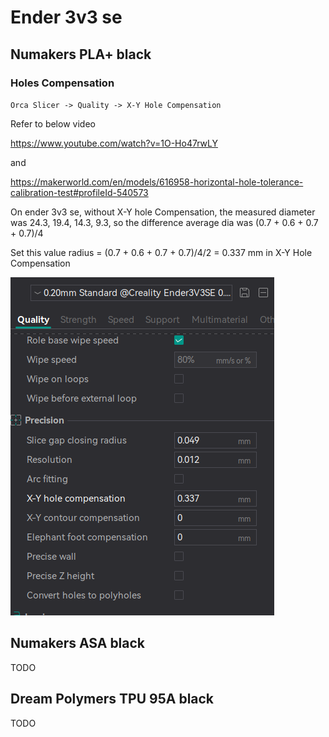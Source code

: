 # Ender 3v3 se

## Numakers PLA+ black

### Holes Compensation

`Orca Slicer -> Quality -> X-Y Hole Compensation`

Refer to below video

https://www.youtube.com/watch?v=1O-Ho47rwLY


and 

https://makerworld.com/en/models/616958-horizontal-hole-tolerance-calibration-test#profileId-540573


On ender 3v3 se, without X-Y hole Compensation, the measured diameter was 24.3, 19.4, 14.3, 9.3,
so the difference average dia was (0.7 + 0.6 + 0.7 + 0.7)/4 

Set this value radius = (0.7 + 0.6 + 0.7 + 0.7)/4/2 = 0.337 mm in X-Y Hole Compensation


![orca slicer setting](image-5.png)

## Numakers ASA black

TODO

## Dream Polymers TPU 95A black

TODO